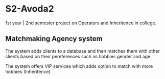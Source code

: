 # S2-Avoda2
1st year | 2nd semester project on Operators and Inheritence in college. 

## Matchmaking Agency system

The system adds clients to a database and then matches them with other clients based on their pereferences
such as hobbies gender and age

The system offers VIP services which adds option to match with more hobbies (Inheritence)
